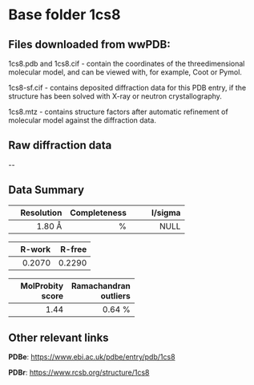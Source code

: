 # Base folder 1cs8

## Files downloaded from wwPDB:

1cs8.pdb and 1cs8.cif - contain the coordinates of the threedimensional molecular model, and can be viewed with, for example, Coot or Pymol.

1cs8-sf.cif - contains deposited diffraction data for this PDB entry, if the structure has been solved with X-ray or neutron crystallography.

1cs8.mtz - contains structure factors after automatic refinement of molecular model against the diffraction data.

## Raw diffraction data

--<br> 

## Data Summary
|   | Resolution | Completeness| I/sigma |
|---|-------------:|----------------:|--------------:|
|   |1.80 Å|      %|<img width=50/>NULL |

|   | **R-work**| **R-free**   
|---|-------------:|----------------:|           
||  0.2070|  0.2290|

|   |**MolProbity<br>score**| **Ramachandran<br>outliers** 
|---|-------------:|----------------:|
||  1.44|  0.64 %|

 

 



## Other relevant links 
**PDBe**:  https://www.ebi.ac.uk/pdbe/entry/pdb/1cs8
 
**PDBr**: https://www.rcsb.org/structure/1cs8 

